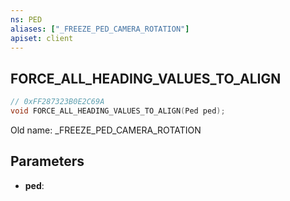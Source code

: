 ```yaml
---
ns: PED
aliases: ["_FREEZE_PED_CAMERA_ROTATION"]
apiset: client
---
```

## FORCE_ALL_HEADING_VALUES_TO_ALIGN

```c
// 0xFF287323B0E2C69A
void FORCE_ALL_HEADING_VALUES_TO_ALIGN(Ped ped);
```

Old name: _FREEZE_PED_CAMERA_ROTATION

## Parameters
* **ped**: